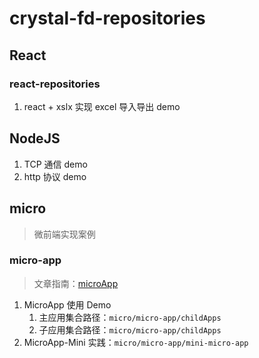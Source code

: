 # crystal-fd-repositories

## React

### react-repositories

1. react + xslx 实现 excel 导入导出 demo

## NodeJS

1. TCP 通信 demo
2. http 协议 demo

## micro

> 微前端实现案例

### micro-app

> 文章指南：[microApp](https://github.com/CrystalAngelLee/crystal-fd-notes/blob/master/%E5%BE%AE%E5%89%8D%E7%AB%AF/microApp.md)

1. MicroApp 使用 Demo
   1. 主应用集合路径：`micro/micro-app/childApps`
   2. 子应用集合路径：`micro/micro-app/childApps`
2. MicroApp-Mini 实践：`micro/micro-app/mini-micro-app`
